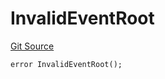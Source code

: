 # InvalidEventRoot

[Git Source](https://github.com/Eoracle/target-contracts/blob/326365dd645fcf8a14532250ed14441e57e11e4f/src/interfaces/Errors.sol)

```solidity
error InvalidEventRoot();
```
